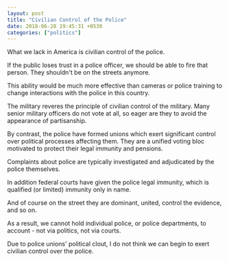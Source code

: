 ```yaml
---
layout: post
title: "Civilian Control of the Police"
date: 2018-06-28 19:45:31 +0530
categories: ["politics"]
---
```


What we lack in America is civilian control of the police.

If the public loses trust in a police officer, we should be able to fire that person. They shouldn't be on the streets anymore.

This ability would be much more effective than cameras or police training to change interactions with the police in this country.

The military reveres the principle of civilian control of the military. Many senior military officers do not vote at all, so eager are they to avoid the appearance of partisanship.

By contrast, the police have formed unions which exert significant control over political processes affecting them. They are a unified voting bloc motivated to protect their legal immunity and pensions.

Complaints about police are typically investigated and adjudicated by the police themselves.

In addition federal courts have given the police legal immunity, which is qualified (or limited) immunity only in name.

And of course on the street they are dominant, united, control the evidence, and so on.

As a result, we cannot hold individual police, or police departments, to account - not via politics, not via courts.

Due to police unions' political clout, I do not think we can begin to exert civilian control over the police.
